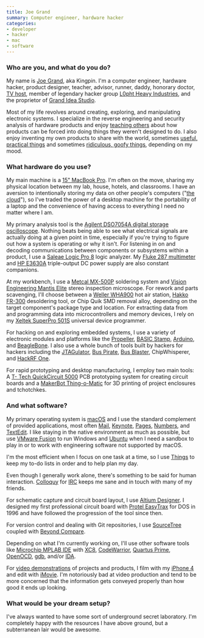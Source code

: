 ```yaml
---
title: Joe Grand
summary: Computer engineer, hardware hacker
categories:
- developer
- hacker
- mac
- software
---
```


### Who are you, and what do you do?

My name is [Joe Grand](https://twitter.com/joegrand "Joe's Twitter account."), aka Kingpin. I'm a computer engineer, hardware hacker, product designer, teacher, advisor, runner, daddy, honorary doctor, [TV host](https://en.wikipedia.org/wiki/Prototype_This! "The Wikipedia entry for Prototype This!, a tv show."), member of legendary hacker group [L0pht Heavy Industries](https://en.wikipedia.org/wiki/L0pht "The Wikipedia entry for the hacking group L0pht."), and the proprietor of [Grand Idea Studio](http://www.grandideastudio.com/ "Joe's hardware company.").

Most of my life revolves around creating, exploring, and manipulating electronic systems. I specialize in the reverse engineering and security analysis of hardware products and enjoy [teaching others](http://www.grandideastudio.com/hardware-hacking-training/ "Joe's hardware hacking courses.") about how products can be forced into doing things they weren't designed to do. I also enjoy inventing my own products to share with the world, sometimes [useful, practical things](http://www.grandideastudio.com/portfolio/do-it-yourself/ "A list of Joe's DIY hardware projects.") and sometimes [ridiculous, goofy things](http://www.grandideastudio.com/portfolio/miscellany/ "A list of Joe's sillier projects."), depending on my mood.

### What hardware do you use?

My main machine is a [15" MacBook Pro][macbook-pro]. I'm often on the move, sharing my physical location between my lab, house, hotels, and classrooms. I have an aversion to intentionally storing my data on other people's computers ("[the cloud](https://www.xkcd.com/1506/ "An XKCD comic about cloud storage.")"), so I've traded the power of a desktop machine for the portability of a laptop and the convenience of having access to everything I need no matter where I am.

My primary analysis tool is the [Agilent DSO7054A digital storage oscilloscope][dso7054a]. Nothing beats being able to see what electrical signals are actually doing at a given point in time, especially if you're trying to figure out how a system is operating or why it isn't. For listening in on and decoding communications between components or subsystems within a product, I use a [Saleae Logic Pro 8][logic-pro-8] logic analyzer. My [Fluke 287 multimeter][287] and [HP E3630A][e3630a] triple-output DC power supply are also constant companions.

At my workbench, I use a [Metcal MX-500P][mx-500p] soldering system and [Vision Engineering Mantis Elite][mantis-elite] stereo inspection microscope. For rework and parts scavenging, I'll choose between a [Weller WHA900][wha900] hot air station, [Hakko FR-300][fr-300] desoldering tool, or Chip Quik SMD removal alloy, depending on the target component's package type and location. For extracting data from and programming data into microcontrollers and memory devices, I rely on my [Xeltek SuperPro 501S][superpro-501s] universal device programmer.

For hacking on and exploring embedded systems, I use a variety of electronic modules and platforms like the [Propeller][], [BASIC Stamp][basic-stamp], [Arduino][], and [BeagleBone][beagleboard]. I also use a whole bunch of tools built by hackers for hackers including the [JTAGulator][], [Bus Pirate][bus-pirate], [Bus Blaster][bus-blaster], ChipWhisperer, and [HackRF One][hackrf-one].

For rapid prototyping and desktop manufacturing, I employ two main tools: A [T- Tech QuickCircuit 5000][qc-5000] PCB prototyping system for creating circuit boards and a [MakerBot Thing-o-Matic][thing-o-matic] for 3D printing of project enclosures and tchotchkes.

### And what software?

My primary operating system is [macOS][] and I use the standard complement of provided applications, most often [Mail][], [Keynote][], [Pages][], [Numbers][], and [TextEdit][]. I like staying in the native environment as much as possible, but use [VMware Fusion][vmware-fusion] to run Windows and [Ubuntu][] when I need a sandbox to play in or to work with engineering software not supported by macOS.

I'm the most efficient when I focus on one task at a time, so I use [Things][] to keep my to-do lists in order and to help plan my day.

Even though I generally work alone, there's something to be said for human interaction. [Colloquy][] for [IRC](https://xkcd.com/1782/ "An XKCD comic about team chat.") keeps me sane and in touch with many of my friends.

For schematic capture and circuit board layout, I use [Altium Designer][altium-designer]. I designed my first professional circuit board with [Protel EasyTrax][easytrax] for DOS in 1996 and have followed the progression of the tool since then.

For version control and dealing with Git repositories, I use [SourceTree][] coupled with [Beyond Compare][beyond-compare].

Depending on what I'm currently working on, I'll use other software tools like [Microchip MPLAB IDE][mplab-ide] with [XC8][], [CodeWarrior][], [Quartus Prime][quartus-prime], [OpenOCD][], [gdb][], and/or [IDA][].

For [video demonstrations](https://www.youtube.com/user/kingpinempire "Joe's videos on YouTube.") of projects and products, I film with my [iPhone 4][iphone-4] and edit with [iMovie][]. I'm notoriously bad at video production and tend to be more concerned that the information gets conveyed properly than how good it ends up looking.

### What would be your dream setup?

I've always wanted to have some sort of underground secret laboratory. I'm completely happy with the resources I have above ground, but a subterranean lair would be awesome.

[287]: https://en-us.fluke.com/products/digital-multimeters/fluke-287-digital-multimeter.html "A digital multimeter."
[arduino]: http://www.arduino.cc/ "Open-source prototyping hardware."
[basic-stamp]: https://www.parallax.com/microcontrollers/basic-stamp "A hackable microcontroller."
[beagleboard]: http://beagleboard.org/ "An open development hardware board."
[bus-blaster]: http://dangerousprototypes.com/docs/Bus_Blaster "A circuit board debugging tool."
[bus-pirate]: http://dangerousprototypes.com/docs/Bus_Pirate "An open source multi-tool."
[dso7054a]: http://www.keysight.com/en/pd-1293636-pn-DSO7054A/oscilloscope-500-mhz-4-analog-channels "A 500MHz oscilloscope."
[e3630a]: http://www.keysight.com/en/pd-836823-pn-E3630A/35-w-triple-output-6v-25a-20v-05a "A DC power supply."
[fr-300]: https://www.hakko.com/english/products/hakko_fr300.html "A desoldering tool."
[gdb]: http://www.gnu.org/software/gdb/ "A code debugger."
[hackrf-one]: https://greatscottgadgets.com/hackrf/ "An RF debugging tool."
[iphone-4]: https://en.wikipedia.org/wiki/IPhone_4 "A smartphone."
[jtagulator]: http://www.grandideastudio.com/jtagulator/ "An on-chip debugger."
[logic-pro-8]: https://www.saleae.com/ "A logic analyser."
[macbook-pro]: https://www.apple.com/macbook-pro/ "A laptop."
[mantis-elite]: http://www.visioneng.us/products/stereo-microscopes/mantis-elite-3d-eyepieceless-inspection-microscope "A stereo microscope."
[mx-500p]: http://www.okinternational.com/hand-soldering-systems/id-MX-500P/MX-500P_Power_Supply "A soldering system."
[propeller]: https://www.parallax.com/catalog/microcontrollers/propeller "A chip for rapid embedded development."
[qc-5000]: http://t-techtools.com/store/index.php?main_page=product_info&cPath=27&products_id=287 "A circuit board printer."
[superpro-501s]: http://www.xeltek.com/refurbished-programmers/superpro-501s-universal-ic-chip-device-programmer-clone-en/ "A chip device programmer."
[thing-o-matic]: https://www.makerbot.com/blog/2010/09/25/announcing-makerbots-new-3d-printer-the-thing-o-matic/ "A 3D printer."
[wha900]: http://www.weller-toolsus.com/weller-wha900-station-hot-air-w-pump-650w-120v.html "A hot air station."
[altium-designer]: https://www.altium.com/altium-designer/overview "PCB/schematic capture design software."
[beyond-compare]: http://www.scootersoftware.com/features.php "File and folder comparison and syncing software for Windows."
[codewarrior]: https://en.wikipedia.org/wiki/CodeWarrior "A development IDE primarily for embedded systems."
[colloquy]: http://colloquy.info/ "An IRC client for the Mac."
[easytrax]: http://www.lupinesystems.com/easytrax/ "CAD software for designing circuit boards."
[ida]: https://www.hex-rays.com/ "Interactive disassembler software."
[imovie]: https://www.apple.com/imovie/ "A Mac OS X video editor, included in iLife."
[keynote]: https://www.apple.com/keynote/ "Presentation software for the Mac."
[macos]: https://en.wikipedia.org/wiki/MacOS "An operating system for Mac hardware."
[mail]: https://en.wikipedia.org/wiki/Mail_(application) "The default Mac OS X mail client."
[mplab-ide]: http://www.microchip.com/stellent/idcplg?IdcService=SS_GET_PAGE&nodeId=1406&dDocName=en019469 "A development environment for microprocessors."
[numbers]: https://www.apple.com/numbers/ "A spreadsheet application for the Mac."
[openocd]: http://openocd.org/ "Open-source software for on-chip debugging."
[pages]: https://www.apple.com/pages/ "A Mac word processor and layout tool from Apple."
[quartus-prime]: https://www.altera.com/products/design-software/fpga-design/quartus-prime/overview.html "Circuit board design software."
[sourcetree]: https://www.sourcetreeapp.com/ "A Mac GUI client for Git, Subversion and Mercurial."
[textedit]: https://support.apple.com/en-us/HT2523 "A text editor included with Mac OS X."
[things]: https://culturedcode.com/things/ "A task management application for the Mac."
[ubuntu]: https://www.ubuntu.com/ "A Unix distribution."
[vmware-fusion]: https://www.vmware.com/products/fusion.html "A PC emulator for the Mac."
[xc8]: https://www.microchip.com/mplab/compilers "A compiler for 8-bit microchips."
